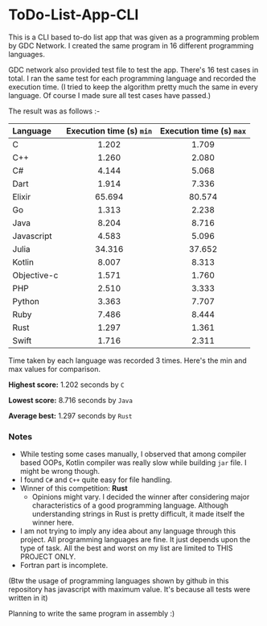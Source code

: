 # ToDo-List-App-CLI

This is a CLI based to-do list app that was given as a programming problem by GDC Network. I created the same program in 16 different programming languages.

GDC network also provided test file to test the app. There's 16 test cases in total. I ran the same test for each programming language and recorded the execution time.
(I tried to keep the algorithm pretty much the same in every language. Of course I made sure all test cases have passed.)

The result was as follows :-

| Language   | Execution time (s) `min` | Execution time (s) `max` |
| :------------- |:-------------:| :------------: |
| C | 1.202 | 1.709 |
| C++ | 1.260 | 2.080 |
| C# | 4.144 | 5.068 |
| Dart | 1.914 | 7.336 |
| Elixir | 65.694 | 80.574 |
| Go | 1.313 | 2.238 |
| Java | 8.204 | 8.716 |
| Javascript | 4.583 | 5.096 |
| Julia | 34.316 | 37.652 |
| Kotlin | 8.007 | 8.313 |
| Objective-c | 1.571 | 1.760 |
| PHP | 2.510 | 3.333 |
| Python | 3.363 | 7.707 |
| Ruby | 7.486 | 8.444 |
| Rust | 1.297 | 1.361 |
| Swift | 1.716 | 2.311 |

Time taken by each language was recorded 3 times. Here's the min and max values for comparison.

**Highest score:**
1.202 seconds by `C`

**Lowest score:**
8.716 seconds by `Java`

**Average best:**
1.297 seconds by `Rust`

### Notes
- While testing some cases manually, I observed that among compiler based OOPs, Kotlin compiler was really slow while building `jar` file. I might be wrong though.
- I found `C#` and `C++` quite easy for file handling.
- Winner of this competition: **Rust**
  - Opinions might vary. I decided the winner after considering major characteristics of a good programming language. Although understanding strings in Rust is pretty difficult, it made itself the winner here.
- I am not trying to imply any idea about any language through this project. All programming languages are fine. It just depends upon the type of task. All the best and worst on my list are limited to THIS PROJECT ONLY.
- Fortran part is incomplete.

(Btw the usage of programming languages shown by github in this repository has javascript with maximum value. It's because all tests were written in it)

Planning to write the same program in assembly :)